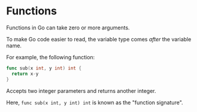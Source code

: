 # Functions

Functions in Go can take zero or more arguments.

To make Go code easier to read, the variable type comes *after* the variable name.

For example, the following function:

```go
func sub(x int, y int) int {
  return x-y
}
```

Accepts two integer parameters and returns another integer.

Here, `func sub(x int, y int) int` is known as the "function signature".


